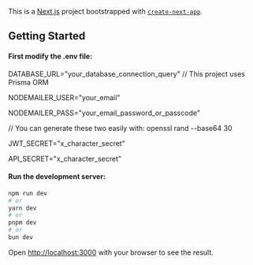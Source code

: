 This is a [Next.js](https://nextjs.org/) project bootstrapped with [`create-next-app`](https://github.com/vercel/next.js/tree/canary/packages/create-next-app).

## Getting Started

#### First modify the .env file:

DATABASE_URL="your_database_connection_query"                        // This project uses Prisma ORM

NODEMAILER_USER="your_email"

NODEMAILER_PASS="your_email_password_or_passcode"

// You can generate these two easily with: openssl rand --base64 30

JWT_SECRET="x_character_secret"

API_SECRET="x_character_secret"



#### Run the development server:

```bash
npm run dev
# or
yarn dev
# or
pnpm dev
# or
bun dev
```

Open [http://localhost:3000](http://localhost:3000) with your browser to see the result.



